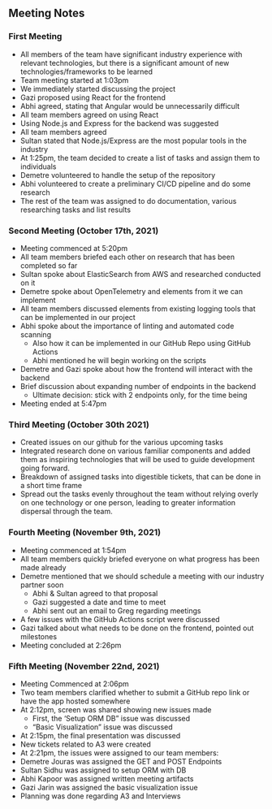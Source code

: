 ## Meeting Notes

### First Meeting

- All members of the team have significant industry experience with relevant technologies, but there is a significant amount of new technologies/frameworks to be learned
- Team meeting started at 1:03pm
- We immediately started discussing the project
- Gazi proposed using React for the frontend
- Abhi agreed, stating that Angular would be unnecessarily difficult
- All team members agreed on using React
- Using Node.js and Express for the backend was suggested
- All team members agreed
- Sultan stated that Node.js/Express are the most popular tools in the industry
- At 1:25pm, the team decided to create a list of tasks and assign them to individuals
- Demetre volunteered to handle the setup of the repository
- Abhi volunteered to create a preliminary CI/CD pipeline and do some research
- The rest of the team was assigned to do documentation, various researching tasks and list results

### Second Meeting (October 17th, 2021)

- Meeting commenced at 5:20pm 
- All team members briefed each other on research that has been completed so far 
- Sultan spoke about ElasticSearch from AWS and researched conducted on it 
- Demetre spoke about OpenTelemetry and elements from it we can implement 
- All team members discussed elements from existing logging tools that can be implemented in our project 
- Abhi spoke about the importance of linting and automated code scanning
  - Also how it can be implemented in our GitHub Repo using GitHub Actions 
  - Abhi mentioned he will begin working on the scripts 
- Demetre and Gazi spoke about how the frontend will interact with the backend 
- Brief discussion about expanding number of endpoints in the backend 
  - Ultimate decision: stick with 2 endpoints only, for the time being 
- Meeting ended at 5:47pm 


### Third Meeting (October 30th 2021)

- Created issues on our github for the various upcoming tasks
- Integrated research done on various familiar components and added them as inspiring technologies that will be used to guide development going forward.
- Breakdown of assigned tasks into digestible tickets, that can be done in a short time frame
- Spread out the tasks evenly throughout the team without relying overly on one technology or one person, leading to greater information dispersal through the team.

### Fourth Meeting (November 9th, 2021) 

- Meeting commenced at 1:54pm 
- All team members quickly briefed everyone on what progress has been made already 
- Demetre mentioned that we should schedule a meeting with our industry partner soon 
  - Abhi & Sultan agreed to that proposal 
  - Gazi suggested a date and time to meet 
  - Abhi sent out an email to Greg regarding meetings 
- A few issues with the GitHub Actions script were discussed 
- Gazi talked about what needs to be done on the frontend, pointed out milestones 
- Meeting concluded at 2:26pm 

### Fifth Meeting (November 22nd, 2021) 

- Meeting Commenced at 2:06pm 
- Two team members clarified whether to submit a GitHub repo link or have the app hosted somewhere 
- At 2:12pm, screen was shared showing new issues made 
  - First, the ‘Setup ORM DB” issue was discussed 
  - “Basic Visualization” issue was discussed 
- At 2:15pm, the final presentation was discussed 
- New tickets related to A3 were created 
- At 2:21pm, the issues were assigned to our team members: 
 - Demetre Jouras was assigned the GET and POST Endpoints 
 - Sultan Sidhu was assigned to setup ORM with DB 
 - Abhi Kapoor was assigned written meeting artifacts  
 - Gazi Jarin was assigned the basic visualization issue 
- Planning was done regarding A3 and Interviews 